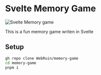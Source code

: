 # Svelte Memory Game

![Svelte Memory game](https://res.cloudinary.com/tithos/image/upload/f_auto,q_auto/v1713296019/Untitled_osia4i.jpg)

This is a fun memory game writen in Svelte

## Setup

```bash
gh repo clone WebRuin/memory-game
cd memory-game
pnpm i
```
